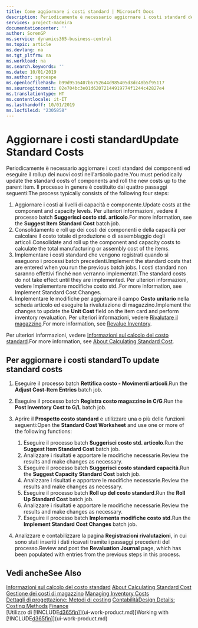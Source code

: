 ```yaml
---
title: Come aggiornare i costi standard | Microsoft Docs
description: Periodicamente è necessario aggiornare i costi standard dei componenti ed eseguire il rollup dei nuovi costi nell'articolo padre.
services: project-madeira
documentationcenter: ''
author: SorenGP
ms.service: dynamics365-business-central
ms.topic: article
ms.devlang: na
ms.tgt_pltfrm: na
ms.workload: na
ms.search.keywords: ''
ms.date: 10/01/2019
ms.author: sgroespe
ms.openlocfilehash: b99d9516407b6752644d985405d3dc48b5f95117
ms.sourcegitcommit: 02e704bc3e01d62072144919774f1244c42827e4
ms.translationtype: HT
ms.contentlocale: it-IT
ms.lasthandoff: 10/01/2019
ms.locfileid: "2305858"
---
```

# <a name="update-standard-costs"></a><span data-ttu-id="607cf-103">Aggiornare i costi standard</span><span class="sxs-lookup"><span data-stu-id="607cf-103">Update Standard Costs</span></span>
<span data-ttu-id="607cf-104">Periodicamente è necessario aggiornare i costi standard dei componenti ed eseguire il rollup dei nuovi costi nell'articolo padre.</span><span class="sxs-lookup"><span data-stu-id="607cf-104">You must periodically update the standard costs of components and roll the new costs up to the parent item.</span></span> <span data-ttu-id="607cf-105">Il processo in genere è costituito dai quattro passaggi seguenti:</span><span class="sxs-lookup"><span data-stu-id="607cf-105">The process typically consists of the following four steps:</span></span>  

1.  <span data-ttu-id="607cf-106">Aggiornare i costi ai livelli di capacità e componente.</span><span class="sxs-lookup"><span data-stu-id="607cf-106">Update costs at the component and capacity levels.</span></span> <span data-ttu-id="607cf-107">Per ulteriori informazioni, vedere il processo batch **Suggerisci costo std. articolo**.</span><span class="sxs-lookup"><span data-stu-id="607cf-107">For more information, see the **Suggest Item Standard Cost** batch job.</span></span>  
2.  <span data-ttu-id="607cf-108">Consolidamento e roll up dei costi dei componenti e della capacità per calcolare il costo totale di produzione o di assemblaggio degli articoli.</span><span class="sxs-lookup"><span data-stu-id="607cf-108">Consolidate and roll up the component and capacity costs to calculate the total manufacturing or assembly cost of the items.</span></span>  
3.  <span data-ttu-id="607cf-109">Implementare i costi standard che vengono registrati quando si eseguono i processi batch precedenti.</span><span class="sxs-lookup"><span data-stu-id="607cf-109">Implement the standard costs that are entered when you run the previous batch jobs.</span></span> <span data-ttu-id="607cf-110">I costi standard non saranno effettivi finché non verranno implementati.</span><span class="sxs-lookup"><span data-stu-id="607cf-110">The standard costs do not take effect until they are implemented.</span></span> <span data-ttu-id="607cf-111">Per ulteriori informazioni, vedere Implementare modifiche costo std..</span><span class="sxs-lookup"><span data-stu-id="607cf-111">For more information, see Implement Standard Cost Changes.</span></span>  
4.  <span data-ttu-id="607cf-112">Implementare le modifiche per aggiornare il campo **Costo unitario** nella scheda articolo ed eseguire la rivalutazione di magazzino.</span><span class="sxs-lookup"><span data-stu-id="607cf-112">Implement the changes to update the **Unit Cost** field on the item card and perform inventory revaluation.</span></span> <span data-ttu-id="607cf-113">Per ulteriori informazioni, vedere [Rivalutare il magazzino](inventory-how-revalue-inventory.md).</span><span class="sxs-lookup"><span data-stu-id="607cf-113">For more information, see [Revalue Inventory](inventory-how-revalue-inventory.md).</span></span>  

<span data-ttu-id="607cf-114">Per ulteriori informazioni, vedere [Informazioni sul calcolo del costo standard](finance-about-calculating-standard-cost.md).</span><span class="sxs-lookup"><span data-stu-id="607cf-114">For more information, see [About Calculating Standard Cost](finance-about-calculating-standard-cost.md).</span></span>  
## <a name="to-update-standard-costs"></a><span data-ttu-id="607cf-115">Per aggiornare i costi standard</span><span class="sxs-lookup"><span data-stu-id="607cf-115">To update standard costs</span></span>  
1.  <span data-ttu-id="607cf-116">Eseguire il processo batch **Rettifica costo - Movimenti articoli**.</span><span class="sxs-lookup"><span data-stu-id="607cf-116">Run the **Adjust Cost-Item Entries** batch job.</span></span>  
2.  <span data-ttu-id="607cf-117">Eseguire il processo batch **Registra costo magazzino in C/G**.</span><span class="sxs-lookup"><span data-stu-id="607cf-117">Run the **Post Inventory Cost to G/L** batch job.</span></span>  
3.  <span data-ttu-id="607cf-118">Aprire il **Prospetto costo standard** e utilizzare una o più delle funzioni seguenti:</span><span class="sxs-lookup"><span data-stu-id="607cf-118">Open the **Standard Cost Worksheet** and use one or more of the following functions:</span></span>  

    1.  <span data-ttu-id="607cf-119">Eseguire il processo batch **Suggerisci costo std. articolo**.</span><span class="sxs-lookup"><span data-stu-id="607cf-119">Run the **Suggest Item Standard Cost** batch job.</span></span>  
    2.  <span data-ttu-id="607cf-120">Analizzare i risultati e apportare le modifiche necessarie.</span><span class="sxs-lookup"><span data-stu-id="607cf-120">Review the results and make changes as necessary.</span></span>  
    3.  <span data-ttu-id="607cf-121">Eseguire il processo batch **Suggerisci costo standard capacità**.</span><span class="sxs-lookup"><span data-stu-id="607cf-121">Run the **Suggest Capacity Standard Cost** batch job.</span></span>  
    4.  <span data-ttu-id="607cf-122">Analizzare i risultati e apportare le modifiche necessarie.</span><span class="sxs-lookup"><span data-stu-id="607cf-122">Review the results and make changes as necessary.</span></span>
    5. <span data-ttu-id="607cf-123">Eseguire il processo batch **Roll up del costo standard**.</span><span class="sxs-lookup"><span data-stu-id="607cf-123">Run the **Roll Up Standard Cost** batch job.</span></span>
    6.  <span data-ttu-id="607cf-124">Analizzare i risultati e apportare le modifiche necessarie.</span><span class="sxs-lookup"><span data-stu-id="607cf-124">Review the results and make changes as necessary.</span></span>
    7.  <span data-ttu-id="607cf-125">Eseguire il processo batch **Implementa modifiche costo std.**</span><span class="sxs-lookup"><span data-stu-id="607cf-125">Run the **Implement Standard Cost Changes** batch job.</span></span>  
4.  <span data-ttu-id="607cf-126">Analizzare e contabilizzare la pagina **Registrazioni rivalutazioni**, in cui sono stati inseriti i dati ricavati tramite i passaggi precedenti del processo.</span><span class="sxs-lookup"><span data-stu-id="607cf-126">Review and post the **Revaluation Journal** page, which has been populated with entries from the previous steps in this process.</span></span>  

## <a name="see-also"></a><span data-ttu-id="607cf-127">Vedi anche</span><span class="sxs-lookup"><span data-stu-id="607cf-127">See Also</span></span>  
 <span data-ttu-id="607cf-128">[Informazioni sul calcolo del costo standard](finance-about-calculating-standard-cost.md) </span><span class="sxs-lookup"><span data-stu-id="607cf-128">[About Calculating Standard Cost](finance-about-calculating-standard-cost.md) </span></span>  
 <span data-ttu-id="607cf-129">[Gestione dei costi di magazzino](finance-manage-inventory-costs.md) </span><span class="sxs-lookup"><span data-stu-id="607cf-129">[Managing Inventory Costs](finance-manage-inventory-costs.md) </span></span>  
 <span data-ttu-id="607cf-130">[Dettagli di progettazione: Metodi di costing](design-details-costing-methods.md) [Contabilità](finance.md)</span><span class="sxs-lookup"><span data-stu-id="607cf-130">[Design Details: Costing Methods](design-details-costing-methods.md) [Finance](finance.md)</span></span>  
 <span data-ttu-id="607cf-131">[Utilizzo di [!INCLUDE[d365fin](includes/d365fin_md.md)]](ui-work-product.md)</span><span class="sxs-lookup"><span data-stu-id="607cf-131">[Working with [!INCLUDE[d365fin](includes/d365fin_md.md)]](ui-work-product.md)</span></span>  
